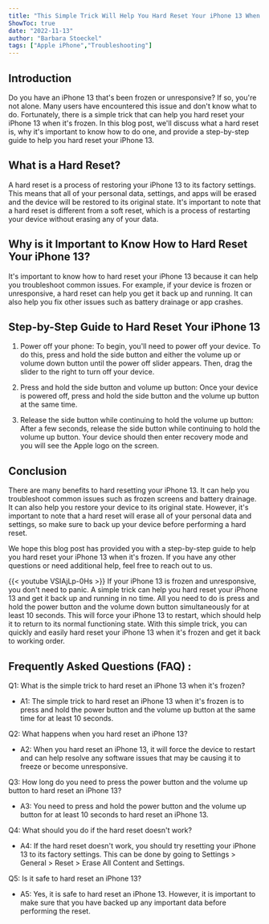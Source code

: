 ```yaml
---
title: "This Simple Trick Will Help You Hard Reset Your iPhone 13 When It's Frozen - You Won't Believe What Happens Next!"
ShowToc: true 
date: "2022-11-13"
author: "Barbara Stoeckel" 
tags: ["Apple iPhone","Troubleshooting"]
---
```

## Introduction

Do you have an iPhone 13 that's been frozen or unresponsive? If so, you're not alone. Many users have encountered this issue and don't know what to do. Fortunately, there is a simple trick that can help you hard reset your iPhone 13 when it's frozen. In this blog post, we'll discuss what a hard reset is, why it's important to know how to do one, and provide a step-by-step guide to help you hard reset your iPhone 13.

## What is a Hard Reset?

A hard reset is a process of restoring your iPhone 13 to its factory settings. This means that all of your personal data, settings, and apps will be erased and the device will be restored to its original state. It's important to note that a hard reset is different from a soft reset, which is a process of restarting your device without erasing any of your data.

## Why is it Important to Know How to Hard Reset Your iPhone 13?

It's important to know how to hard reset your iPhone 13 because it can help you troubleshoot common issues. For example, if your device is frozen or unresponsive, a hard reset can help you get it back up and running. It can also help you fix other issues such as battery drainage or app crashes.

## Step-by-Step Guide to Hard Reset Your iPhone 13

1. Power off your phone: To begin, you'll need to power off your device. To do this, press and hold the side button and either the volume up or volume down button until the power off slider appears. Then, drag the slider to the right to turn off your device.

2. Press and hold the side button and volume up button: Once your device is powered off, press and hold the side button and the volume up button at the same time.

3. Release the side button while continuing to hold the volume up button: After a few seconds, release the side button while continuing to hold the volume up button. Your device should then enter recovery mode and you will see the Apple logo on the screen.

## Conclusion

There are many benefits to hard resetting your iPhone 13. It can help you troubleshoot common issues such as frozen screens and battery drainage. It can also help you restore your device to its original state. However, it's important to note that a hard reset will erase all of your personal data and settings, so make sure to back up your device before performing a hard reset.

We hope this blog post has provided you with a step-by-step guide to help you hard reset your iPhone 13 when it's frozen. If you have any other questions or need additional help, feel free to reach out to us.

{{< youtube VSIAjLp-0Hs >}} 
If your iPhone 13 is frozen and unresponsive, you don't need to panic. A simple trick can help you hard reset your iPhone 13 and get it back up and running in no time. All you need to do is press and hold the power button and the volume down button simultaneously for at least 10 seconds. This will force your iPhone 13 to restart, which should help it to return to its normal functioning state. With this simple trick, you can quickly and easily hard reset your iPhone 13 when it's frozen and get it back to working order.

## Frequently Asked Questions (FAQ) :
Q1: What is the simple trick to hard reset an iPhone 13 when it's frozen? 
- A1: The simple trick to hard reset an iPhone 13 when it's frozen is to press and hold the power button and the volume up button at the same time for at least 10 seconds.

Q2: What happens when you hard reset an iPhone 13? 
- A2: When you hard reset an iPhone 13, it will force the device to restart and can help resolve any software issues that may be causing it to freeze or become unresponsive.

Q3: How long do you need to press the power button and the volume up button to hard reset an iPhone 13? 
- A3: You need to press and hold the power button and the volume up button for at least 10 seconds to hard reset an iPhone 13.

Q4: What should you do if the hard reset doesn't work? 
- A4: If the hard reset doesn't work, you should try resetting your iPhone 13 to its factory settings. This can be done by going to Settings > General > Reset > Erase All Content and Settings.

Q5: Is it safe to hard reset an iPhone 13? 
- A5: Yes, it is safe to hard reset an iPhone 13. However, it is important to make sure that you have backed up any important data before performing the reset.


